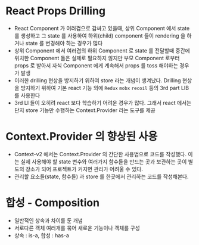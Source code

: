 # React Props Drilling
* React Component 가 여러겹으로 감싸고 있을때, 상위 Component 에서 state 를 생성하고 그 state 를 사용하여 하위(child) component 들이 rendering 을 하거나 state 를 변경해야 하는 경우가 많다
* 상위 Component 에서 여러겹의 하위 Component 로 state 를 전달할때 중간에 위치한 Component 들은 실제로 필요하지 않지만 부모 Component 로부터 props 로 받아서 자식 Component 에게 계속해서 props 를 toss 해야하는 경우가 발생
* 이러한 drilling 현상을 방지하기 위하여 store 라는 개념이 생겨났다. Drilling 현상을 방지하기 위하여 기본 react 기능 외에  ```Redux``` ```mobx``` ```recoil``` 등의 3rd part LIB 를 사용한다
* 3rd LI 들이 오히려 react 보다 학습하기 어려운 경우가 많다. 그래서 react 에서는 단지 store 기능만 수행하는 Context.Provider 라는 도구를 제공

# Context.Provider 의 향상된 사용
* Context-v2 에서는 Context.Provider 의 간단한 사용법으로 코드를 작성했다. 이는 실제 사용해야 할 state 변수와 여러가지 함수들을 만드는 곳과 보관하는 곳이 별도의 장소가 되어 프로젝트가 커지면 관리가 어려울 수 있다.
* 관리할 요소들(state, 함수들) 과 store 를 한곳에서 관리하는 코드를 작성해본다.

# 합성 - Composition
* 일반적인 상속과 차이를 둔 개념
* 서로다른 객체 여러개를 묶어 새로운 기능이나 객체를 구성
* 상속 : is-a, 합성 : has-a
